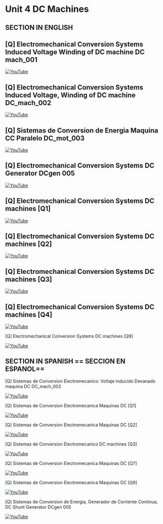 # Unit 4 DC Machines

## SECTION IN ENGLISH

## [Q] Electromechanical Conversion Systems Induced Voltage Winding of DC machine DC mach_001

[![YouTube](http://i.ytimg.com/vi/94fw9E55Fhs/hqdefault.jpg)](https://www.youtube.com/watch?v=94fw9E55Fhs)

## [Q] Electromechanical Conversion Systems Induced Voltage, Winding of DC machine DC_mach_002

[![YouTube](http://i.ytimg.com/vi/ILqnjpqn69k/hqdefault.jpg)](https://www.youtube.com/watch?v=ILqnjpqn69k)

## [Q] Sistemas de Conversion de Energia Maquina CC Paralelo DC_mot_003

[![YouTube](http://i.ytimg.com/vi/deKWX3ZfbCE/hqdefault.jpg)](https://www.youtube.com/watch?v=deKWX3ZfbCE)

## [Q] Electromechanical Conversion Systems DC Generator DCgen 005

[![YouTube](http://i.ytimg.com/vi/KJ_volB7PPk/hqdefault.jpg)](https://www.youtube.com/watch?v=KJ_volB7PPk)

## [Q] Electromechanical Conversion Systems DC machines [Q1]

[![YouTube](http://i.ytimg.com/vi/0h0pe7TXt20/hqdefault.jpg)](https://www.youtube.com/watch?v=0h0pe7TXt20)

## [Q] Electromechanical Conversion Systems DC machines [Q2]

[![YouTube](http://i.ytimg.com/vi/cEmclXcl6sI/hqdefault.jpg)](https://www.youtube.com/watch?v=cEmclXcl6sI)

## [Q] Electromechanical Conversion Systems DC machines [Q3]

[![YouTube](http://i.ytimg.com/vi/hMqzEVi3yWg/hqdefault.jpg)](https://www.youtube.com/watch?v=hMqzEVi3yWg)

## [Q] Electromechanical Conversion Systems DC machines [Q4]

[![YouTube](http://i.ytimg.com/vi/OAICXBROnx8/hqdefault.jpg)](https://www.youtube.com/watch?v=OAICXBROnx8)

[Q] Electromechanical Conversion Systems DC machines  [Q9]

[![YouTube](http://i.ytimg.com/vi/fHMoTSFiJe8/hqdefault.jpg)](https://www.youtube.com/watch?v=fHMoTSFiJe8)



## SECTION IN SPANISH == SECCION EN ESPANOL==

[Q] Sistemas de Conversion Electromecanico: Voltaje inducido Devanado maquina DC  DC_mach_002 

[![YouTube](http://i.ytimg.com/vi/yyUpQFDrads/hqdefault.jpg)](https://www.youtube.com/watch?v=yyUpQFDrads)

[Q] Sistemas de Conversion Electromecanica Maquinas DC  [Q1]

[![YouTube](http://i.ytimg.com/vi/tNhRJSEmdDM/hqdefault.jpg)](https://www.youtube.com/watch?v=tNhRJSEmdDM)

[Q] Sistemas de Conversion Electromecanica Maquinas DC [Q2]

[![YouTube](http://i.ytimg.com/vi/FD7QnfHxdTE/hqdefault.jpg)](https://www.youtube.com/watch?v=FD7QnfHxdTE)

[Q] Sistemas de Conversion Electromecanico DC machines [Q3]

[![YouTube](http://i.ytimg.com/vi/WMG2FjCxZlY/hqdefault.jpg)](https://www.youtube.com/watch?v=WMG2FjCxZlY)

[Q] Sistemas de Conversion Electromecanica Maquinas DC  [Q7] 

[![YouTube](http://i.ytimg.com/vi/1NUx_E-BWmU/hqdefault.jpg)](https://www.youtube.com/watch?v=1NUx_E-BWmU)

[Q] Sistemas de Conversion Electromecanica Maquinas DC [Q9]

[![YouTube](http://i.ytimg.com/vi/scuD8SGVpyw/hqdefault.jpg)](https://www.youtube.com/watch?v=scuD8SGVpyw)

[Q] Sistemas de Conversion de Energia, Generador de Corriente Continua, DC Shunt Generator DCgen 005

[![YouTube](http://i.ytimg.com/vi/zQ0DFu6mdOA/hqdefault.jpg)](https://www.youtube.com/watch?v=zQ0DFu6mdOA)


